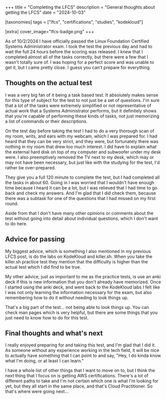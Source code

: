 +++
title = "Completing the LFCS"
description = "General thoughts about getting the LFCS"
date = "2024-10-03"

[taxonomies] 
tags = ["lfcs", "certifications", "studies", "kodekloud"]

[extra]
cover_image="lfcs-badge.png"
+++

As of 10/2/2024 I have officially passed the Linux Foundation Certified Systems Administrator exam.  I took the test the previous day and had to wait the full 24 hours before the scoring was released.  I knew that I completed almost all of the tasks correctly, but there were a few that I wasn't totally sure of.  I was hoping for a perfect score and was unable to get it, but I came pretty close.  I guess you can't prepare for everything.

## Thoughts on the actual test

I was a very big fan of it being a task based test.  It absolutely makes sense for this type of subject for the test to not just be a set of questions.  I'm sure that a lot of the tasks were extremely simplified or not representative of actual work that a Systems Administrator performs, but it definitely shows that you're capable of performing these kinds of tasks, not just memorizing a list of commands or their descriptions.

On the test day before taking the test I had to do a very thorough scan of my room, writs, and ears with my webcam, which I was prepared for.  I had heard that they can be very strict, and they were, but fortunately there was nothing in my room that drew too much interest.  I did have to explain what the external hard disk on top of my computer and subwoofer under my desk were.  I also preemptively removed the TV next to my desk, which may or may not have been necessary, but just like with the studying for the test, I'd rather be over-prepared.

They give you a full 120 minute to complete the test, but I had completed all the tasks in about 60.  Going in I was worried that I wouldn't have enough time because I heard it can be a lot, but I was relieved that I had time to go back and check my answers.  And I'm glad that I did check them, because there was a subtask for one of the questions that I had missed on my first round.

Aside from that I don't have many other opinions or comments about the test without going into detail about individual questions, which I don't want to do here.

## Advice for passing

My biggest advice, which is something I also mentioned in my previous LFCS post, is do the labs on KodeKloud and killer.sh.  When you take the killer.sh practice test they mention that the difficulty is higher than the actual test which I did find to be true.

My other advice, just as important to me as the practice tests, is use an anki deck if this is new information that you don't already have memorized.  Once I started using the anki deck, and went back to the KodeKloud labs I felt like I was not only learning the information necessary for the exam, but also remembering how to do it without needing to look things up.

That's a big part of the test... not being able to look things up.  You can check man pages which is very helpful, but there are some things that you just need to know how to do for this test.

## Final thoughts and what's next

I really enjoyed preparing for and taking this test, and I'm glad that I did it.  As someone without any experience working in the tech field, it will be nice to actually have something that I can point to and say, "Hey, I do kinda know what I'm doing, or at least I can learn."

I have a whole list of other things that I want to move on to, but I think the next thing that I focus on is getting AWS certifications.  There's a lot of different paths to take and I'm not certain which one is what I'm looking for yet, but they all start in the same place, and that's Cloud Practitioner.  So that's where were going next...
